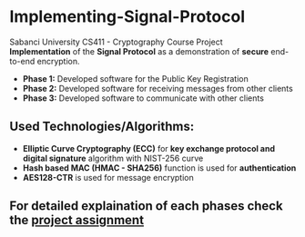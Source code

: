 # Implementing-Signal-Protocol
Sabanci University CS411 - Cryptography Course Project <br/>
**Implementation** of the **Signal Protocol** as a demonstration of **secure** end-to-end encryption.

* **Phase 1:** Developed software for the Public Key Registration
* **Phase 2:** Developed software for receiving messages from other clients
* **Phase 3:** Developed software to communicate with other clients

## Used Technologies/Algorithms:<br/>
* **Elliptic Curve Cryptography (ECC)** for **key exchange protocol and digital signature** algorithm with NIST-256 curve
* **Hash based MAC (HMAC - SHA256)** function is used for **authentication**
* **AES128-CTR** is used for message encryption

## For detailed explaination of each phases check the [project assignment](https://github.com/erdoganege/Implementing-Signal-Protocol/blob/main/TERM%20PROJECT.pdf)
